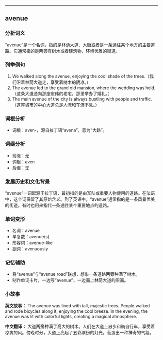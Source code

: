 
---------------
## avenue
### 分析词义
“avenue”是一个名词，指的是林荫大道、大街或者是一条通往某个地方的主要道路。它通常指的是两旁有树木或者建筑物，环境优雅的街道。

### 列举例句
1. We walked along the avenue, enjoying the cool shade of the trees.（我们沿着林荫大道走，享受着树木的阴凉。）
2. The avenue led to the grand old mansion, where the wedding was held.（这条大道通向那座宏伟的老宅，那里举办了婚礼。）
3. The main avenue of the city is always bustling with people and traffic.（这座城市的中心大道总是人流和车流不息。）

### 词根分析
- 词根：aven-，源自拉丁语“avena”，意为“大路”。

### 词缀分析
- 前缀：无
- 词根：aven
- 后缀：无

### 发展历史和文化背景
“avenue”一词起源于拉丁语，最初指的是由军队或重要人物使用的道路。在法语中，这个词保留了其原始含义。到了英语中，“avenue”通常指的是一条风景优美的街道，有时也用来指代一条通往某个重要地点的道路。

### 单词变形
- 名词：avenue
- 单复数：avenue(s)
- 形容词：avenue-like
- 副词：avenuously

### 记忆辅助
- 将“avenue”与“avenue road”联想，想象一条道路两旁种满了树木。
- 制作单词卡片，一边写“avenue”，一边画上林荫大道的图画。

### 小故事
**英文故事：**
The avenue was lined with tall, majestic trees. People walked and rode bicycles along it, enjoying the cool breeze. In the evening, the avenue was lit with colorful lights, creating a magical atmosphere.

**中文翻译：**
大道两旁种满了高大的树木。人们在大道上散步和骑自行车，享受着凉爽的风。傍晚时分，大道上亮起了五彩缤纷的灯光，营造出一种神奇的气氛。

